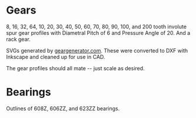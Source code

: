 # Gears

8, 16, 32, 64, 10, 20, 30, 40, 50, 60, 70, 80, 90, 100, and 200 tooth involute spur gear profiles with Diametral Pitch of 6 and Pressure Angle of 20. And a rack gear.

SVGs generated by [geargenerator.com](http://geargenerator.com). 
These were converted to DXF with Inkscape and cleaned up for use in CAD.

The gear profiles should all mate -- just scale as desired.

# Bearings

Outlines of 608Z, 606ZZ, and 623ZZ bearings.